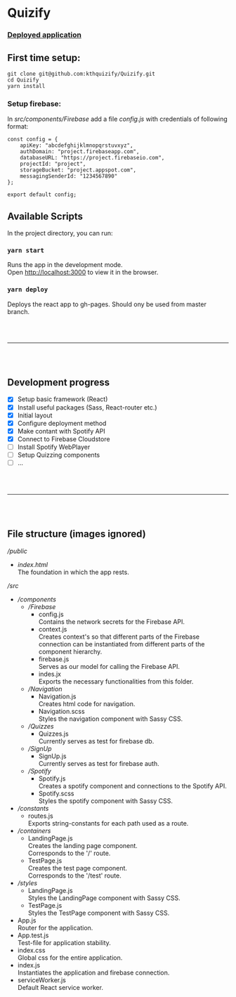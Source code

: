# Quizify

### [Deployed application](https://kthquizify.github.io/Quizify/)

## First time setup:
```
git clone git@github.com:kthquizify/Quizify.git
cd Quizify
yarn install
```

### Setup firebase:
In *src/components/Firebase* add a file *config.js* with credentials of following format:
```
const config = {
    apiKey: "abcdefghijklmnopqrstuvxyz",
    authDomain: "project.firebaseapp.com",
    databaseURL: "https://project.firebaseio.com",
    projectId: "project",
    storageBucket: "project.appspot.com",
    messagingSenderId: "1234567890"
};

export default config;
```

## Available Scripts

In the project directory, you can run:

### `yarn start`

Runs the app in the development mode.<br>
Open [http://localhost:3000](http://localhost:3000) to view it in the browser.

### `yarn deploy`

Deploys the react app to gh-pages. Should ony be used from master branch.

<br/>
<br/>

---

<br/>
<br/>

## Development progress

- [x] Setup basic framework (React)
- [x] Install useful packages (Sass, React-router etc.)
- [x] Initial layout
- [x] Configure deployment method
- [x] Make contant with Spotify API
- [x] Connect to Firebase Cloudstore
- [ ] Install Spotify WebPlayer
- [ ] Setup Quizzing components
- [ ] ...

<br/>
<br/>

---

<br/>
<br/>

## File structure (images ignored)

*/public*
  * *index.html* 
    <br/>
    The foundation in which the app rests.

*/src*
  * */components*
    * */Firebase*
      * config.js
        <br/>
        Contains the network secrets for the Firebase API.
      * context.js
        <br/>
        Creates context's so that different parts of the Firebase connection can be instantiated from different parts of the component hierarchy.
      * firebase.js
        <br/>
        Serves as our model for calling the Firebase API.
      * indes.jx
        <br/>
        Exports the necessary functionalities from this folder.
    * */Navigation*
      * Navigation.js
        <br/>
        Creates html code for navigation.
      * Navigation.scss
        <br/>
        Styles the navigation component with Sassy CSS.
    * */Quizzes*
      * Quizzes.js
        <br/>
        Currently serves as test for firebase db.
    * */SignUp*
      * SignUp.js
        <br/>
        Currently serves as test for firebase auth.
    * */Spotify*
      * Spotify.js
        <br/>
        Creates a spotify component and connections to the Spotify API.
      * Spotify.scss
        <br/>
        Styles the spotify component with Sassy CSS.
  * */constants*
    * routes.js
      <br/>
      Exports string-constants for each path used as a route.
  * */containers*
    * LandingPage.js
      <br/>
      Creates the landing page component. <br/>
      Corresponds to the '/' route.
    * TestPage.js
      <br/>
      Creates the test page component. <br/>
      Corresponds to the '/test' route.
  * */styles*
    * LandingPage.js
      <br/>
      Styles the LandingPage component with Sassy CSS.
    * TestPage.js
      <br/>
      Styles the TestPage component with Sassy CSS.
  * App.js
    <br/>
    Router for the application.
  * App.test.js
    <br/>
    Test-file for application stability.
  * index.css
    <br/>
    Global css for the entire application.
  * index.js
    <br/>
    Instantiates the application and firebase connection.
  * serviceWorker.js
    <br/>
    Default React service worker.

